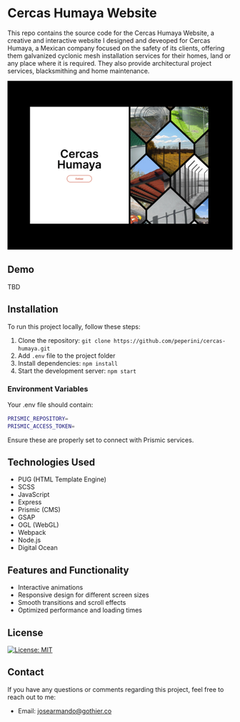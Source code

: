 # Cercas Humaya Website

This repo contains the source code for the Cercas Humaya Website, a creative and interactive website I designed and deveoped for Cercas Humaya, a Mexican company focused on the safety of its clients, offering them galvanized cyclonic mesh installation services for their homes, land or any place where it is required. They also provide architectural project services, blacksmithing and home maintenance.

[![Website Preview](cercas-screens.gif)](https://your-website-url.com)

## Demo

TBD <!-- ## [See it live](https://your-website-url.com) -->

## Installation

To run this project locally, follow these steps:

1. Clone the repository: `git clone https://github.com/peperini/cercas-humaya.git`
2. Add `.env` file to the project folder
3. Install dependencies: `npm install`
4. Start the development server: `npm start`

### Environment Variables

Your .env file should contain:

```sh
PRISMIC_REPOSITORY=
PRISMIC_ACCESS_TOKEN=
```

Ensure these are properly set to connect with Prismic services.

## Technologies Used

- PUG (HTML Template Engine)
- SCSS
- JavaScript
- Express
- Prismic (CMS)
- GSAP
- OGL (WebGL)
- Webpack
- Node.js
- Digital Ocean

## Features and Functionality

- Interactive animations
- Responsive design for different screen sizes
- Smooth transitions and scroll effects
- Optimized performance and loading times

## License

[![License: MIT](https://img.shields.io/badge/License-MIT-yellow.svg)](https://opensource.org/licenses/MIT)

## Contact

If you have any questions or comments regarding this project, feel free to reach out to me:

- Email: josearmando@gothier.co
